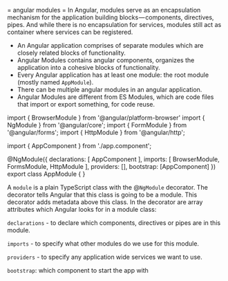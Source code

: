 = angular modules =
In Angular, modules serve as an encapsulation mechanism for the application building blocks — components, directives, pipes. And while there is no encapsulation for services, modules still act as container where services can be registered.

* An Angular application comprises of separate modules which are closely related blocks of functionality.
* Angular Modules contains angular components, organizes the application into a cohesive blocks of functionality.
* Every Angular application has at least one module: the root module (mostly named `AppModule`).
* There can be multiple angular modules in an angular application.
* Angular Modules are different from ES Modules, which are code files that import or export something, for code reuse.


import { BrowserModule } from '@angular/platform-browser'
import { NgModule } from '@angular/core';
import { FormModule } from '@angular/forms';
import { HttpModule } from '@angular/http';

import { AppComponent } from './app.component';

@NgModule({
declarations: [
  AppComponent
],
imports: [
BrowserModule,
FormsModule,
HttpModule
],
providers: [],
bootstrap: [AppComponent]
})
export class AppModule {  }

A `module` is a plain TypeScript class with the @`NgModule` decorator. The decorator tells Angular that this class is going to be a module. This decorator adds metadata above this class. In the decorator are array attributes which Angular looks for in a module class:

`declarations` - to declare which components, directives or pipes are in this module.

`imports` - to specify what other modules do we use for this module.

`providers` - to specify any application wide services we want to use.

`bootstrap`: which component to start the app with
